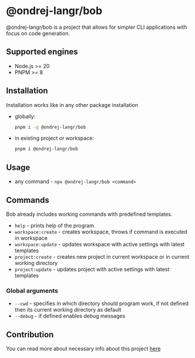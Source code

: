 # @ondrej-langr/bob

@ondrej-langr/bob is a project that allows for simpler CLI applications with focus on code generation.

## Supported engines

- Node.js >= 20
- PNPM >= 8

## Installation

Installation works like in any other package installation

- globally:
  ```bash
  pnpm i -g @ondrej-langr/bob
  ```
- in existing project or workspace:
  ```bash
  pnpm i @ondrej-langr/bob
  ```

## Usage

- any command - `npx @ondrej-langr/bob <command>`

## Commands

Bob already includes working commands with predefined templates.

- `help` - prints help of the program
- `workspace:create` - creates workspace, throws if command is executed in workspace
- `workspace:update` - updates workspace with active settings with latest templates
- `project:create` - creates new project in current workspace or in current working directory
- `project:update` - updates project with active settings with latest templates

### Global arguments

- `--cwd` - specifies in which directory should program work, if not defined then its current working directory as default
- `--debug` - if defined enables debug messages

## Contribution

You can read more about necessary info about this project [here](./docs/contribution.md)
